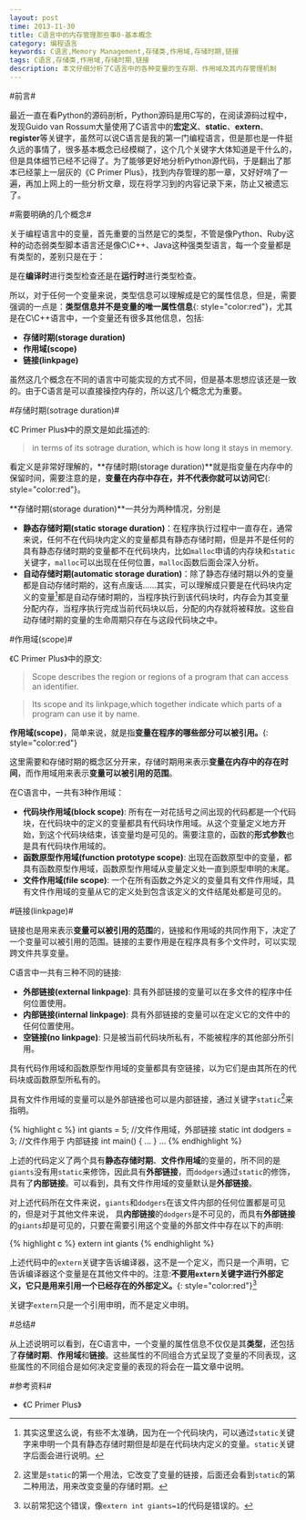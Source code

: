 ```yaml
---
layout: post
time: 2013-11-30
title: C语言中的内存管理那些事0-基本概念
category: 编程语言
keywords: C语言,Memory Management,存储类,作用域,存储时期,链接
tags: C语言,存储类,作用域,存储时期,链接
description: 本文仔细分析了C语言中的各种变量的生存期、作用域及其内存管理机制
---
```


#前言#

最近一直在看Python的源码剖析，Python源码是用C写的，在阅读源码过程中，发现Guido van Rossum大量使用了C语言中的**宏定义**、**static**、**extern**、**register**等关键字，虽然可以说C语言是我的第一门编程语言，但是那也是一件挺久远的事情了，很多基本概念已经模糊了，这个几个关键字大体知道是干什么的，但是具体细节已经不记得了。为了能够更好地分析Python源代码，于是翻出了那本已经蒙上一层灰的《C Primer Plus》，找到内存管理的那一章，又好好啃了一遍，再加上网上的一些分析文章，现在将学习到的内容记录下来，防止又被遗忘了。

#需要明确的几个概念#

关于编程语言中的变量，首先重要的当然是它的类型，不管是像Python、Ruby这种的动态弱类型脚本语言还是像C\C++、Java这种强类型语言，每一个变量都是有类型的，差别只是在于：

是在**编译时**进行类型检查还是在**运行时**进行类型检查。

所以，对于任何一个变量来说，类型信息可以理解成是它的属性信息，但是，需要强调的一点是：**类型信息并不是变量的唯一属性信息**{: style="color:red"}，尤其是在C\C++语言中，一个变量还有很多其他信息，包括:

- **存储时期(storage duration)**
- **作用域(scope)**
- **链接(linkpage)**

虽然这几个概念在不同的语言中可能实现的方式不同，但是基本思想应该还是一致的。由于C语言是可以直接操控内存的，所以这几个概念尤为重要。

#存储时期(sotrage duration)#

《C Primer Plus》中的原文是如此描述的:

> in terms of its sotrage duration, which is how long it stays in memory.

看定义是非常好理解的，**存储时期(storage duration)**就是指变量在内存中的保留时间，需要注意的是，**变量在内存中存在，并不代表你就可以访问它**{: style="color:red"}。

**存储时期(storage duration)**一共分为两种情况，分别是

- **静态存储时期(static storage duration)**：在程序执行过程中一直存在，通常来说，任何不在代码块内定义的变量都具有静态存储时期，但是并不是任何的具有静态存储时期的变量都不在代码块内，比如`malloc`申请的内存块和`static`关键字，`malloc`可以出现在任何位置，`malloc`函数后面会深入分析。
- **自动存储时期(automatic storage duration)**：除了静态存储时期以外的变量都是自动存储时期的，这有点废话……其实，可以理解成只要是在代码块内定义的变量[^1]都是自动存储时期的，当程序执行到该代码块时，内存会为其变量分配内存，当程序执行完成当前代码块以后，分配的内存就将被释放。这些自动存储时期的变量的生命周期只存在与这段代码块之中。

#作用域(scope)#

《C Primer Plus》中的原文:

> Scope describes the region or regions of a program that can access an identifier.

> Its scope and its linkpage,which together indicate which parts of a program can use it by name.

**作用域(scope)**，简单来说，就是指**变量在程序的哪些部分可以被引用。**{: style="color:red"}

这里需要和存储时期的概念区分开来，存储时期用来表示**变量在内存中的存在时间**，而作用域用来表示**变量可以被引用的范围**。

在C语言中，一共有3种作用域：

- **代码块作用域(block scope)**: 所有在一对花括号之间出现的代码都是一个代码块，在代码块中的定义的变量都具有代码块作用域。从这个变量定义地方开始，到这个代码块结束，该变量均是可见的。需要注意的，函数的**形式参数**也是具有代码块作用域的。
- **函数原型作用域(function prototype scope)**: 出现在函数原型中的变量，都具有函数原型作用域，函数原型作用域从变量定义处一直到原型申明的末尾。
- **文件作用域(file scope)**: 一个在所有函数之外定义的变量具有文件作用域，具有文件作用域的变量从它的定义处到包含该定义的文件结尾处都是可见的。

#链接(linkpage)#

链接也是用来表示**变量可以被引用的范围**的，链接和作用域的共同作用下，决定了一个变量可以被引用的范围。链接的主要作用是在程序具有多个文件时，可以实现跨文件共享变量。

C语言中一共有三种不同的链接:

- **外部链接(external linkpage)**: 具有外部链接的变量可以在多文件的程序中任何位置使用。
- **内部链接(internal linkpage)**: 具有外部链接的变量可以在定义它的文件中的任何位置使用。
- **空链接(no linkpage)**: 只是被当前代码块所私有，不能被程序的其他部分所引用。

具有代码作用域和函数原型作用域的变量都具有空链接，以为它们是由其所在的代码块或函数原型所私有的。

具有文件作用域的变量可以是外部链接也可以是内部链接，通过关键字`static`[^2]来指明。

{% highlight c %}
int giants = 5; //文件作用域，外部链接
static int dodgers = 3; //文件作用于 内部链接
int main()
{
    ...
}
    ...
{% endhighlight %}

上述的代码定义了两个具有**静态存储时期**、**文件作用域**的变量的，所不同的是`giants`没有用`static`来修饰，因此具有**外部链接**，而`dodgers`通过`static`的修饰，具有了**内部链接**。可以看到，具有文件作用域的变量默认是**外部链接**。

对上述代码所在文件来说，`giants`和`dodgers`在该文件内部的任何位置都是可见的，但是对于其他文件来说， 具**内部链接**的`dodgers`是不可见的，而具有**外部链接**的`giants`却是可见的，只要在需要引用这个变量的外部文件中存在以下的声明:

{% highlight c %}
extern int giants
{% endhighlight %}

上述代码中的`extern`关键字告诉编译器，这不是一个定义，而只是一个声明，它告诉编译器这个变量是在其他文件中的。注意:**不要用`extern`关键字进行外部定义，它只是用来引用一个已经存在的外部定义。**{: style="color:red"}[^3]

关键字`extern`只是一个引用申明，而不是定义申明。

#总结#

从上述说明可以看到，在C语言中，一个变量的属性信息不仅仅是其**类型**，还包括了**存储时期**、**作用域**和**链接**。这些属性的不同组合方式呈现了变量的不同表现，这些属性的不同组合是如何决定变量的表现的将会在一篇文章中说明。

#参考资料#

- 《C Primer Plus》


[^1]: 其实这里这么说，有些不太准确，因为在一个代码块内，可以通过`static`关键字来申明一个具有静态存储时期但是却是在代码块内定义的变量。`static`关键字后面会进行说明。

[^2]: 这里是`static`的第一个用法，它改变了变量的链接，后面还会看到`static`的第二种用法，用来改变变量的存储时期。

[^3]: 以前常犯这个错误，像`extern int giants=1`的代码是错误的。
